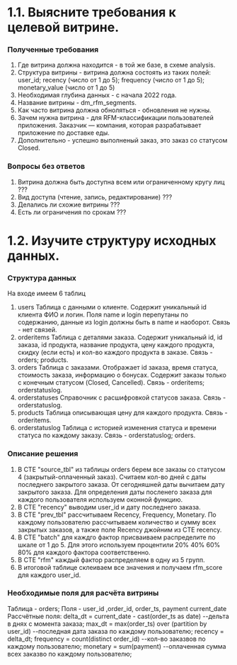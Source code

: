 # 1.1. Выясните требования к целевой витрине.

### Полученные требования
1. Где витрина должна находится -  в той же базе, в схеме analysis.
2. Структура витрины - витрина должна состоять из таких полей: user_id; recency (число от 1 до 5); frequency (число от 1 до 5); monetary_value (число от 1 до 5)
3. Необходимая глубина данных - с начала 2022 года.
4. Название витрины - dm_rfm_segments.
5. Как часто витрина должна обноляться  - обновления не нужны.
6. Зачем нужна витрина - для RFM-классификации пользователей приложения.
	Заказчик — компания, которая разрабатывает приложение по доставке еды.
7. Дополнительно - успешно выполненый заказ, это заказ со статусом Closed.

### Вопросы без ответов
1. Витрина должна быть доступна всем или ограниченному кругу лиц ???
2. Вид доступа (чтение, запись, редактирование) ???
3. Делались ли схожие витрины ???
4. Есть ли ограничения по срокам ???

# 1.2. Изучите структуру исходных данных.

### Структура данных
На входе имеем 6 таблиц
1. users
Таблица с данными о клиенте. Содержит уникальный id клиента ФИО и логин. Поля name и login перепутаны по содержанию, данные из login должны быть в name и наоборот.
Связь - нет связей.
2. orderitems
Таблица с деталями заказа. Содержит уникальный id, id заказа, id продукта, название продукта, цену каждого продукта, скидку (если есть) и кол-во каждого продукта в заказе.
Связь - orders; products.
3. orders
Таблица с заказами. Отображает id заказа, время статуса, стоимость заказа, информацию о бонусах. Содержит заказы только с конечным статусом (Closed, Cancelled).
Связь - orderitems; orderstatuslog.
4. orderstatuses
Справочник с расшифровкой статусов заказа.
Связь - orderstatuslog.
5. products
Таблица описывающая цену для каждого продукта.
Связь - orderitems.
6. orderstatuslog
Таблица с историей изменения статуса и времени статуса по каждому заказу.
Связь - orderstatuslog; orders.

### Описание решения
1. В CTE "source_tbl" из таблицы orders берем все заказы со статусом 4 (закрытый-оплаченный заказ). Считаем кол-во дней с даты последнего закрытого заказа. От сегодняшней даты вычитаем дату закрытого заказа. Для определения даты посленего заказа для каждого пользователя используем оконной функцию.
2. В CTE "recency" выводим user_id и дату последнего заказа.
3. В CTE "prev_tbl" рассчитываем Recency, Frequency, Monetary. По каждому пользователю рассчитываем количество и сумму всех закрытых заказов, а также поле Recency джойним из CTE recency.
4. В CTE "batch" для каждго фактор присваиваем распределите по шкале от 1 до 5. Для этого используем процентили 20% 40% 60% 80% для каждого фактора соответственно.
5. В CTE "rfm" каждый фактор распределяем в одну из 5 групп.
6. В итоговой таблице склеиваем все значения и получаем rfm_score для каждого user_id.

### Необходимые поля для расчёта витрины
Таблица - orders; Поля - user_id ,order_id, order_ts, payment
current_date
Рассчётные поля:
delta_dt = current_date - cast(order_ts as date)	--дельта в днях с момента заказа;
max_dt = max(order_ts) over (partition by user_id)	--последная дата заказа по каждому пользователю;
recency = delta_dt;
frequency = count(distinct order_id)				--кол-во заказвов по каждому пользователю;
monetary = sum(payment)								--оплаченная сумма всех заказво по каждому пользователю;


















